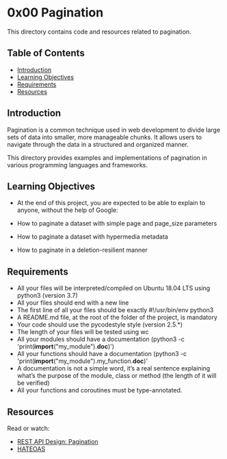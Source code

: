 # 0x00 Pagination

This directory contains code and resources related to pagination.

## Table of Contents

- [Introduction](#introduction)
- [Learning Objectives](#learning-objectives)
- [Requirements](#requirements)
- [Resources](#resources)

## Introduction

Pagination is a common technique used in web development to divide large sets of data into smaller, more manageable chunks. It allows users to navigate through the data in a structured and organized manner.

This directory provides examples and implementations of pagination in various programming languages and frameworks.

## Learning Objectives
- At the end of this project, you are expected to be able to explain to anyone, without the help of Google:

- How to paginate a dataset with simple page and page_size parameters
- How to paginate a dataset with hypermedia metadata
- How to paginate in a deletion-resilient manner

## Requirements
- All your files will be interpreted/compiled on Ubuntu 18.04 LTS using python3 (version 3.7)
- All your files should end with a new line
- The first line of all your files should be exactly #!/usr/bin/env python3
- A README.md file, at the root of the folder of the project, is mandatory
- Your code should use the pycodestyle style (version 2.5.*)
- The length of your files will be tested using wc
- All your modules should have a documentation (python3 -c 'print(__import__("my_module").__doc__)')
- All your functions should have a documentation (python3 -c 'print(__import__("my_module").my_function.__doc__)'
- A documentation is not a simple word, it’s a real sentence explaining what’s the purpose of the module, class or method (the length of it will be verified)
- All your functions and coroutines must be type-annotated.



## Resources

Read or watch:

- [REST API Design: Pagination](https://restfulapi.net/pagination/)
- [HATEOAS](https://en.wikipedia.org/wiki/HATEOAS)


